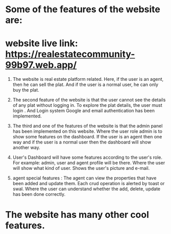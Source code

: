 # Some of the features of the website are:

# website live link: https://realestatecommunity-99b97.web.app/

1. The website is real estate platform related. Here, if the user is an agent, then he can sell the plat. And if the user is a normal user, he can only buy the plat.

2. The second feature of the website is that the user cannot see the details of any plat without logging in. To explore the plat details, the user must login . And Login system Google and email authentication has been implemented.

3. The third and one of the features of the website is that the admin panel has been implemented on this website.
   Where the user role admin is to show some features on the dashboard. If the user is an agent then one way and if the user is a normal user then the dashboard will show another way.

4. User's Dashboard will have some features according to the user's role. For example: admin, user and agent profile will be there. Where the user will show what kind of user. Shows the user's picture and e-mail.

5. agent special features :
   The agent can view the properties that have been added and update them. Each crud operation is alerted by toast or swal. Where the user can understand whether the add, delete, update has been done correctly.

# The website has many other cool features.
